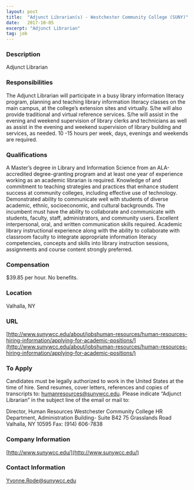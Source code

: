 ```yaml
---
layout: post
title:  "Adjunct Librarian(s) - Westchester Community College (SUNY)"
date:   2017-10-05
excerpt: "Adjunct Librarian"
tag: job
---
```


### Description   

Adjunct Librarian


### Responsibilities   

The Adjunct Librarian will participate in a busy library information literacy program, planning and teaching library information literacy classes on the main campus, at the college’s extension sites and virtually.  S/he will also provide traditional and virtual reference services.  S/he will assist in the evening and weekend supervision of library clerks and technicians as well as assist in the evening and weekend supervision of library building and services, as needed.  10 -15 hours per week, days, evenings and weekends are required.


### Qualifications   

A Master’s degree in Library and Information Science from an ALA-accredited degree-granting program and at least one year of experience working as an academic librarian is required. Knowledge of and commitment to teaching strategies and practices that enhance student success at community colleges, including effective use of technology. Demonstrated ability to communicate well with students of diverse academic, ethnic, socioeconomic, and cultural backgrounds. The incumbent must have the ability to collaborate and communicate with students, faculty, staff, administrators, and community users. Excellent interpersonal, oral, and written communication skills required.  Academic library instructional experience along with the ability to collaborate with classroom faculty to integrate appropriate information literacy competencies, concepts and skills into library instruction sessions, assignments and course content strongly preferred.


### Compensation   

$39.85 per hour.  No benefits.


### Location   

Valhalla, NY


### URL   

[http://www.sunywcc.edu/about/jobshuman-resources/human-resources-hiring-information/applying-for-academic-positions/](http://www.sunywcc.edu/about/jobshuman-resources/human-resources-hiring-information/applying-for-academic-positions/)

### To Apply   

Candidates must be legally authorized to work in the United States at the time of hire.   Send resumes, cover letters, references and copies of transcripts to: humanresources@sunywcc.edu.  Please indicate “Adjunct Librarian” in the subject line of the email or mail to:                                                           

Director, Human Resources
Westchester Community College
HR Department, Administration Building- Suite B42
75 Grasslands Road
Valhalla, NY  10595
Fax: (914) 606-7838


### Company Information   

[http://www.sunywcc.edu/](http://www.sunywcc.edu/)


### Contact Information   

Yvonne.Rode@sunywcc.edu

